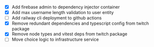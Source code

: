 - [x] Add firebase admin to dependency injector container
- [x] Add max username length validation to user entity
- [ ] Add railway cli deployment to github actions
- [x] Remove redundant dependencies and typescript config from twitch package
- [x] Remove node types and vitest deps from twitch package
- [ ] Move choice logic to infrastructure service